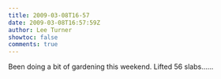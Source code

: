 ```yaml
---
title: 2009-03-08T16-57
date: 2009-03-08T16:57:59Z
author: Lee Turner
showtoc: false
comments: true
---
```


Been doing a bit of gardening this weekend.  Lifted 56 slabs......

